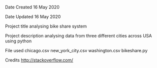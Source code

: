 Date Created 
16 May 2020

Date Updated 
16 May 2020

Project title 
analysing bike share system

Project description
analysing data from three different cities across USA using python

File used
chicago.csv
new_york_city.csv
washington.csv
bikeshare.py

Credits 
http://stackoverflow.com/